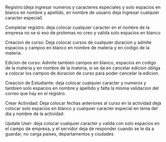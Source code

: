Registro:(deja ingresar numeros y caracteres especiales y solo espacios en blanco en nombre y apellido, en nombre de 	usuario deja ingresar cualquier caracter especial)

Completar registro: deja colocar cualquier caracter en el nombre de la empresa no se si eso de prolemas no creo y valida solo espacios en blanco

Creacion de curso: Deja colocar cursos de cualquier duracion y admite espacios y campos en blanco en nombre de materia y en 	codigo de la materia.

Edicion de curso: Admite tambien campos en blanco, espacios en codigo de la materia y en nombre de la materia, si se da en 		cancelar edicion obliga a colocar los campos de duracion de curso para poder cancelar la edicion.

Creacion de Estudiante: deja colocar cualquier caracter y numeros y tambien solo espacios en nombre y apellido y falta la 	misma validacion del correo que hay en el registro.

Crear Actividad: Deja colocar fechas anteriores al curso en la actividad deja colocar solo espacios en blanco y cualquier 		caracter especial en tema del dia y nombre de la actividad.

Update User: deja colocar cualquier caracter y valida con solo espacios en el campo de empresa, y el servidor deja de 	responder cuando se le da a guardar, no carga paises, departamentos y ciudades
